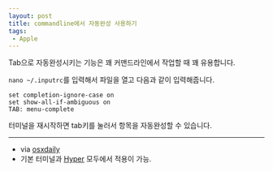 ```yaml
---
layout: post
title: commandline에서 자동완성 사용하기
tags: 
 - Apple
---
```


Tab으로 자동완성시키는 기능은 꽤 커맨드라인에서 작업할 때 꽤 유용합니다.

`nano ~/.inputrc`를 입력해서 파일을 열고 다음과 같이 입력해줍니다.

```
set completion-ignore-case on
set show-all-if-ambiguous on
TAB: menu-complete
```

터미널을 재시작하면 tab키를 눌러서 항목을 자동완성할 수 있습니다.

------

- via [osxdaily](http://osxdaily.com/2012/08/02/improve-tab-completion-in-mac-os-x-terminal/)
- 기본 터미널과 [Hyper](https://hyper.is) 모두에서 적용이 가능.
